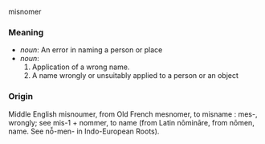misnomer
### Meaning
+ _noun_: An error in naming a person or place
+ _noun_:
   1. Application of a wrong name.
   2. A name wrongly or unsuitably applied to a person or an object

### Origin

Middle English misnoumer, from Old French mesnomer, to misname : mes-, wrongly; see mis-1 + nommer, to name (from Latin nōmināre, from nōmen, name. See nō̆-men- in Indo-European Roots).


